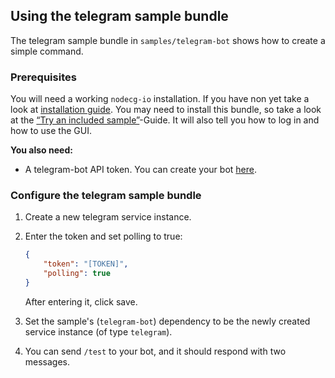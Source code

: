 ## Using the telegram sample bundle

The telegram sample bundle in `samples/telegram-bot` shows how to create a
simple command.

### Prerequisites

You will need a working `nodecg-io` installation. If you have non yet take a
look at [installation guide](../getting_started/install.md). You may need to
install this bundle, so take a look at the
[“Try an included sample”](../getting_started/try_example_bundle.md)-Guide. It
will also tell you how to log in and how to use the GUI.

**You also need:**

-   A telegram-bot API token. You can create your bot
    [here](https://t.me/botfather).

### Configure the telegram sample bundle

1. Create a new telegram service instance.

2. Enter the token and set polling to true:

    ```json
    {
        "token": "[TOKEN]",
        "polling": true
    }
    ```

    After entering it, click save.

3. Set the sample's (`telegram-bot`) dependency to be the newly created service
   instance (of type `telegram`).

4. You can send `/test` to your bot, and it should respond with two messages.
